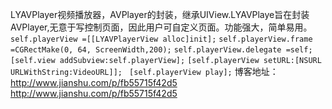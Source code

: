LYAVPlayer视频播放器，AVPlayer的封装，继承UIView.LYAVPlaye旨在封装AVPlayer,无意于写控制页面，因此用户可自定义页面。功能强大，简单易用。
 `self.playerView =[[LYAVPlayerView alloc]init];` 
 `self.playerView.frame =CGRectMake(0, 64, ScreenWidth,200);`
 `self.playerView.delegate =self;`
 `[self.view addSubview:self.playerView];`
 `[self.playerView setURL:[NSURL URLWithString:VideoURL]];`
` [self.playerView play];`
博客地址：http://www.jianshu.com/p/fb55715f42d5  
        http://www.jianshu.com/p/fb55715f42d5
         
        



              
              
